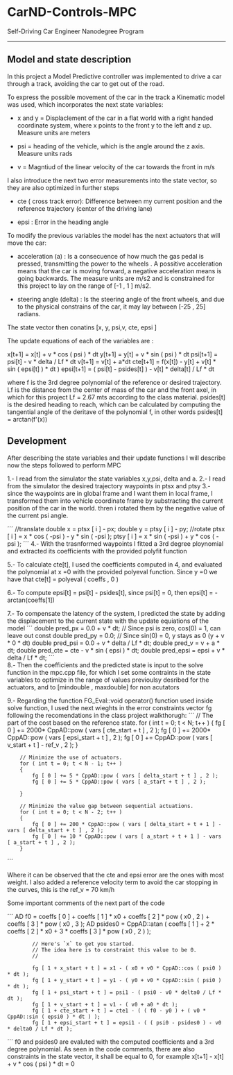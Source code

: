 # CarND-Controls-MPC
Self-Driving Car Engineer Nanodegree Program

---
## Model and state description
In this project a Model Predictive controller was implemented to drive a car through a track, avoiding the car to get out of the road. 

To express the possible movement of the car in the track a Kinematic model was used, which incorporates the next state variables:

* x and y = Displaclement of the car in a flat world with a right handed coordinate system, where x points to the front y to the left and z up. Measure units are meters

* psi = heading of the vehicle, which is the angle around the z axis. Measure units rads

* v = Magntiud of the linear velocity of the car towards the front in m/s 

I also introduce the next two error measurements into the state vector, so they are also optimized in further steps

* cte ( cross track  error): Difference between my current position and the reference trajectory (center of the driving lane)

* epsi : Error in the heading angle 

To modify the previous variables the model has the next actuators that will move the car:

* acceleration (a) : Is a consecuence of how much the gas pedal is pressed, transmitting the power to the wheels . A possitive acceleration means that the car is moving forward, a negative acceleration means is going backwards. The measure units are m/s2 and is constrained for this project to lay on the range of [-1 , 1 ]  m/s2.

* steering angle (delta) : Is the steering angle of the front wheels, and due to the physical constrains of the car, it may lay between [-25 , 25] radians. 

The state vector then conatins [x, y, psi,v, cte, epsi ] 

The update equations of each of the variables are :

x[t+1] = x[t] + v * cos ( psi ) * dt
y[t+1] = y[t] + v * sin ( psi ) * dt 
psi[t+1] = psi[t] - v * delta / Lf * dt
v[t+1] = v[t] + a*dt
cte[t+1] = f(x[t]) -  y[t] + v[t] * sin ( epsi[t] ) * dt )
epsi[t+1] = ( psi[t] - psides[t] ) - v[t] * delta[t] / Lf * dt

where f is the 3rd degree polynomial of the reference or desired trajectory. 
Lf is the distance from the center of mass of the car and the front axel, in which for this project Lf = 2.67 mts according to the class material. 
psides[t] is the desired heading to reach, which can be calculated by computing the tangential angle of the deritave of the polynomial f, in other words psides[t] = arctan(f'(x))

## Development

After describing the state variables and their update functions I will describe now the steps followed to perform MPC

1.- I read from the simulator the state variables x,y,psi, delta and a. 
2.- I read from the simulator the desired trajectory waypoints in ptsx and ptsy
3.- since the waypoints are in global frame and I want them in local frame, I transformed them into vehicle coordinate frame by substracting the current position of the car in the world. thren i rotated them by the negative value of the current psi angle.

´´´
              //translate
              double x = ptsx [ i ] - px;
              double y = ptsy [ i ] - py;
              //rotate 
              ptsx [ i ] = x * cos ( -psi ) - y * sin ( -psi );
              ptsy [ i ] = x * sin ( -psi ) + y * cos ( -psi );
´´´
4.- With the trasnformed waypoints I fitted a 3rd degree ploynomial and extracted its coefficients with the provided polyfit function

5.- To calculate cte[t], I used the coefficients computed in 4, and evaluated the polynomial at x =0  with the provided polyeval function. Since y =0 we have that cte[t] = polyeval ( coeffs , 0 )

6.-  To compute epsi[t] = psi[t] - psides[t], since psi[t] = 0, then epsi[t] = -arctan(coeffs[1])

7.- To compensate the latency of the system, I predicted the state by adding the displacement to the current state with the update equiations of the model
´´´
          double pred_px = 0.0 + v * dt; // Since psi is zero, cos(0) = 1, can leave out
          const double pred_py = 0.0; // Since sin(0) = 0, y stays as 0 (y + v * 0 * dt)
          double pred_psi = 0.0 + v * delta / Lf * dt; 
          double pred_v = v + a * dt;
          double pred_cte = cte - v * sin ( epsi ) * dt;
          double pred_epsi = epsi + v * delta / Lf * dt;
 ´´´         
8.- Then the coefficients and the predicted state is input to the solve function in the mpc.cpp file, for which I set some contraints in the state variables to optimize in the range of values previoulsy desribed for the actuators, and to [mindouble , maxdouble] for non acutators

9.- Regarding the function FG_Eval::void operator() function used inside solve function, I used the next wieghts in the error constraints vector fg following the recomendations in the class project walkthorugh:
´´´
        // The part of the cost based on the reference state.
        for ( int t = 0; t < N; t++ )
        {
            fg [ 0 ] += 2000* CppAD::pow ( vars [ cte_start + t ] , 2 );
            fg [ 0 ] += 2000* CppAD::pow ( vars [ epsi_start + t ] , 2 );
            fg [ 0 ] +=  CppAD::pow ( vars [ v_start + t ] - ref_v , 2 );
        }

        // Minimize the use of actuators.
        for ( int t = 0; t < N - 1; t++ )
        {
            fg [ 0 ] += 5 * CppAD::pow ( vars [ delta_start + t ] , 2 );
            fg [ 0 ] += 5 * CppAD::pow ( vars [ a_start + t ] , 2 );
           
        }

        // Minimize the value gap between sequential actuations.
        for ( int t = 0; t < N - 2; t++ )
        {
            fg [ 0 ] += 200 * CppAD::pow ( vars [ delta_start + t + 1 ] - vars [ delta_start + t ] , 2 );
            fg [ 0 ] += 10 * CppAD::pow ( vars [ a_start + t + 1 ] - vars [ a_start + t ] , 2 );
        }
´´´

Where it can be observed that the cte and epsi error are the ones with most weight. I also added a reference velocity term to avoid the car stopping in the curves, this is the ref_v = 70 km/h

Some important comments of the next part of the code 

´´´
            AD<double> f0 = coeffs [ 0 ] + coeffs [ 1 ] * x0 + coeffs [ 2 ] * pow ( x0 , 2 ) + coeffs [ 3 ] * pow ( x0 , 3 );
            AD<double> psides0 = CppAD::atan ( coeffs [ 1 ] + 2 * coeffs [ 2 ] * x0 + 3 * coeffs [ 3 ] * pow ( x0 , 2 ) );

            // Here's `x` to get you started.
            // The idea here is to constraint this value to be 0.
            //
           
            fg [ 1 + x_start + t ] = x1 - ( x0 + v0 * CppAD::cos ( psi0 ) * dt );
            fg [ 1 + y_start + t ] = y1 - ( y0 + v0 * CppAD::sin ( psi0 ) * dt );
            fg [ 1 + psi_start + t ] = psi1 - ( psi0 - v0 * delta0 / Lf * dt );
            fg [ 1 + v_start + t ] = v1 - ( v0 + a0 * dt );
            fg [ 1 + cte_start + t ] = cte1 - ( ( f0 - y0 ) + ( v0 * CppAD::sin ( epsi0 ) * dt ) );
            fg [ 1 + epsi_start + t ] = epsi1 - ( ( psi0 - psides0 ) - v0 * delta0 / Lf * dt );
´´´
 f0 and psides0 are evaluted with the computed coefficients and a 3rd degree polynomial. As seen in the code comments, there are also constraints in the state vector, it shall be equal to 0, for example x[t+1] - x[t] + v * cos ( psi ) * dt = 0
 


 